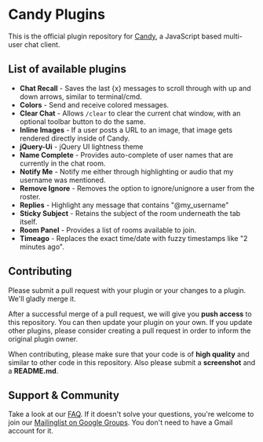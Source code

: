 # Candy Plugins

This is the official plugin repository for [Candy](http://candy-chat.github.com/candy), a JavaScript based multi-user chat client.

## List of available plugins
* __Chat Recall__ - Saves the last {x} messages to scroll through with up and down arrows, similar to terminal/cmd.
* __Colors__ - Send and receive colored messages.
* __Clear Chat__ - Allows `/clear` to clear the current chat window, with an optional toolbar button to do the same.
* __Inline Images__ - If a user posts a URL to an image, that image gets rendered directly inside of Candy.
* __jQuery-Ui__ - jQuery UI lightness theme
* __Name Complete__ - Provides auto-complete of user names that are currently in the chat room.
* __Notify Me__ - Notify me either through highlighting or audio that my username was mentioned.
* __Remove Ignore__ - Removes the option to ignore/unignore a user from the roster.
* __Replies__ - Highlight any message that contains "@my_username"
* __Sticky Subject__ - Retains the subject of the room underneath the tab itself.
* __Room Panel__ - Provides a list of rooms available to join.
* __Timeago__ - Replaces the exact time/date with fuzzy timestamps like "2 minutes ago".

## Contributing
Please submit a pull request with your plugin or your changes to a plugin. We'll gladly merge it.

After a successful merge of a pull request, we will give you **push access** to this repository. You can then update your plugin on your own. If you update other plugins, please consider creating a pull request in order to inform the original plugin owner.

When contributing, please make sure that your code is of **high quality** and similar to other code in this repository. Also please submit a **screenshot** and a **README.md**.

## Support & Community
Take a look at our [FAQ](https://github.com/candy-chat/candy/wiki/Frequently-Asked-Questions). If it doesn't solve your questions, you're welcome to join our [Mailinglist on Google Groups](http://groups.google.com/group/candy-chat).
You don't need to have a Gmail account for it.

